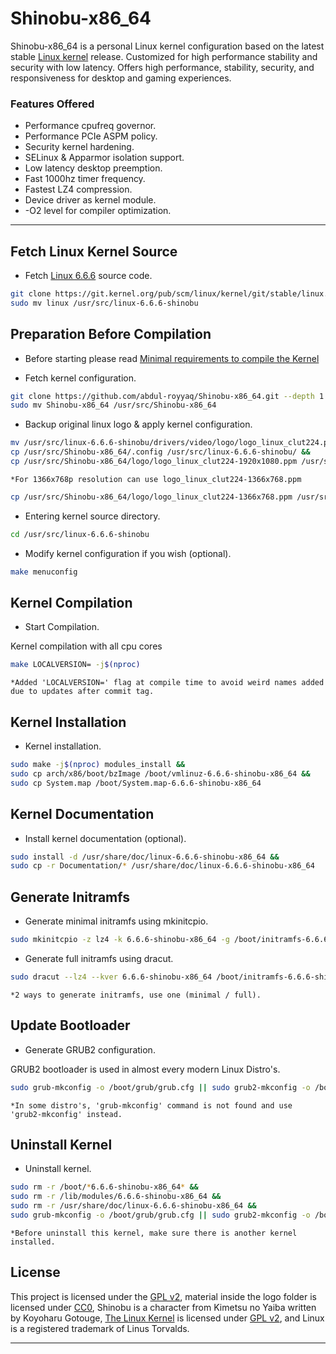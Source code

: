 # Shinobu-x86_64

Shinobu-x86_64 is a personal Linux kernel configuration based on the latest stable [Linux kernel](https://kernel.org) release.
Customized for high performance stability and security with low latency. Offers high performance, stability, security, and responsiveness for desktop and gaming experiences.

### Features Offered

* Performance cpufreq governor.
* Performance PCIe ASPM policy.
* Security kernel hardening.
* SELinux & Apparmor isolation support.
* Low latency desktop preemption.
* Fast 1000hz timer frequency.
* Fastest LZ4 compression.
* Device driver as kernel module.
* -O2 level for compiler optimization.

---

## Fetch Linux Kernel Source

* Fetch [Linux 6.6.6](https://git.kernel.org/pub/scm/linux/kernel/git/stable/linux.git/commit/?h=v6.6.6) source code.
 
```bash
git clone https://git.kernel.org/pub/scm/linux/kernel/git/stable/linux.git --depth 1 -b v6.6.6 &&
sudo mv linux /usr/src/linux-6.6.6-shinobu
```

## Preparation Before Compilation

* Before starting please read [Minimal requirements to compile the Kernel](https://www.kernel.org/doc/html/latest/process/changes.html)

* Fetch kernel configuration.

```bash
git clone https://github.com/abdul-royyaq/Shinobu-x86_64.git --depth 1 &&
sudo mv Shinobu-x86_64 /usr/src/Shinobu-x86_64
```

* Backup original linux logo & apply kernel configuration.

```bash
mv /usr/src/linux-6.6.6-shinobu/drivers/video/logo/logo_linux_clut224.ppm /usr/src/linux-6.6.6-shinobu/drivers/video/logo/logo_linux_clut224.backup.ppm &&
cp /usr/src/Shinobu-x86_64/.config /usr/src/linux-6.6.6-shinobu/ &&
cp /usr/src/Shinobu-x86_64/logo/logo_linux_clut224-1920x1080.ppm /usr/src/linux-6.6.6-shinobu/drivers/video/logo/logo_linux_clut224.ppm
```

`*For 1366x768p resolution can use logo_linux_clut224-1366x768.ppm`

```bash
cp /usr/src/Shinobu-x86_64/logo/logo_linux_clut224-1366x768.ppm /usr/src/linux-6.6.6-shinobu/drivers/video/logo/logo_linux_clut224.ppm
```

* Entering kernel source directory.

```bash
cd /usr/src/linux-6.6.6-shinobu
```

* Modify kernel configuration if you wish (optional).

```bash
make menuconfig
```

## Kernel Compilation

* Start Compilation.

Kernel compilation with all cpu cores

```bash
make LOCALVERSION= -j$(nproc)
```

`*Added 'LOCALVERSION=' flag at compile time to avoid weird names added due to updates after commit tag.`

## Kernel Installation

* Kernel installation.

```bash
sudo make -j$(nproc) modules_install &&
sudo cp arch/x86/boot/bzImage /boot/vmlinuz-6.6.6-shinobu-x86_64 &&
sudo cp System.map /boot/System.map-6.6.6-shinobu-x86_64
```

## Kernel Documentation

* Install kernel documentation (optional).

```bash
sudo install -d /usr/share/doc/linux-6.6.6-shinobu-x86_64 &&
sudo cp -r Documentation/* /usr/share/doc/linux-6.6.6-shinobu-x86_64
```

## Generate Initramfs

* Generate minimal initramfs using mkinitcpio.

```bash
sudo mkinitcpio -z lz4 -k 6.6.6-shinobu-x86_64 -g /boot/initramfs-6.6.6-shinobu-x86_64.img
```

* Generate full initramfs using dracut.

```bash
sudo dracut --lz4 --kver 6.6.6-shinobu-x86_64 /boot/initramfs-6.6.6-shinobu-x86_64.img
```

`*2 ways to generate initramfs, use one (minimal / full).`

## Update Bootloader

* Generate GRUB2 configuration.

GRUB2 bootloader is used in almost every modern Linux Distro's.

```bash
sudo grub-mkconfig -o /boot/grub/grub.cfg || sudo grub2-mkconfig -o /boot/grub/grub.cfg
```

`*In some distro's, 'grub-mkconfig' command is not found and use 'grub2-mkconfig' instead.`

## Uninstall Kernel

* Uninstall kernel.

```bash
sudo rm -r /boot/*6.6.6-shinobu-x86_64* &&
sudo rm -r /lib/modules/6.6.6-shinobu-x86_64 &&
sudo rm -r /usr/share/doc/linux-6.6.6-shinobu-x86_64 &&
sudo grub-mkconfig -o /boot/grub/grub.cfg || sudo grub2-mkconfig -o /boot/grub/grub.cfg
```

`*Before uninstall this kernel, make sure there is another kernel installed.`

## License

This project is licensed under the [GPL v2](https://www.gnu.org/licenses/old-licenses/gpl-2.0.html), material inside the logo folder is licensed under [CC0](https://creativecommons.org/publicdomain/zero/1.0), Shinobu is a character from Kimetsu no Yaiba written by Koyoharu Gotouge, [The Linux Kernel](https://kernel.org) is licensed under [GPL v2](https://www.gnu.org/licenses/old-licenses/gpl-2.0.html), and Linux is a registered trademark of Linus Torvalds.

---
